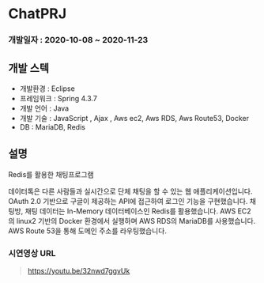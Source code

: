 # ChatPRJ
 
### 개발일자 : 2020-10-08 ~ 2020-11-23    
## 개발 스텍  

  - 개발환경 : Eclipse
  - 프레임워크 : Spring 4.3.7
  - 개발 언어 : Java
  - 개발 기술 : JavaScript , Ajax , Aws ec2, Aws RDS, Aws Route53, Docker
  - DB : MariaDB, Redis
  
## 설명  
Redis를 활용한 채팅프로그램

데이터톡은 다른 사람들과 실시간으로 단체 채팅을 할 수 있는 웹 애플리케이션입니다.
OAuth 2.0 기반으로 구글이 제공하는 API에 접근하여 로그인 기능을 구현했습니다.
채팅방, 채팅 데이터는 In-Memory 데이터베이스인 Redis를 활용했습니다. 
AWS EC2의 linux2 기반의 Docker 환경에서 실행하며 AWS RDS의 MariaDB를 사용했습니다.
AWS Route 53을 통해 도메인 주소를 라우팅했습니다.

### 시연영상 URL
> https://youtu.be/32nwd7ggvUk


